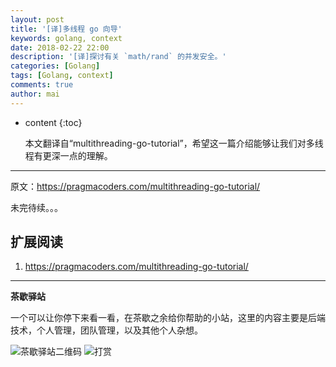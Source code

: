 ```yaml
---
layout: post
title: '[译]多线程 go 向导'
keywords: golang, context
date: 2018-02-22 22:00
description: '[译]探讨有关 `math/rand` 的并发安全。'
categories: [Golang]
tags: [Golang, context]
comments: true
author: mai
---
```


* content
{:toc}

    本文翻译自“multithreading-go-tutorial”，希望这一篇介绍能够让我们对多线程有更深一点的理解。

----

原文：https://pragmacoders.com/multithreading-go-tutorial/

未完待续。。。

## 扩展阅读

1. https://pragmacoders.com/multithreading-go-tutorial/

----

**茶歇驿站**

一个可以让你停下来看一看，在茶歇之余给你帮助的小站，这里的内容主要是后端技术，个人管理，团队管理，以及其他个人杂想。

![茶歇驿站二维码](http://oqos7hrvp.bkt.clouddn.com/blog/tech_tea.jpg)
![打赏](http://oqos7hrvp.bkt.clouddn.com/blog/money.jpg)
